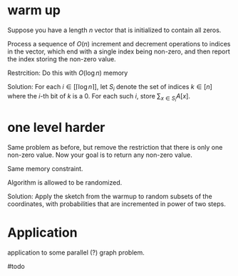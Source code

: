 
# warm up

Suppose you have a length $n$ vector that is initialized to
contain all zeros.

Process a sequence of $O(n)$ increment and decrement operations to
indices in the vector, which end with a single index being
non-zero, and then report the index storing the non-zero value.

Restrcition: Do this with $O(\log n)$ memory

Solution: 
For each $i\in [\lceil\log n\rceil]$, let $S_i$ denote the set of
indices $k\in [n]$ where the $i$-th bit of $k$ is a $0$.
For each such $i$, store $\sum_{x\in S_i}A[x]$.

# one level harder

Same problem as before, but remove the restriction that there is
only one non-zero value. 
Now your goal is to return any non-zero value. 

Same memory constraint.

Algorithm is allowed to be randomized.

Solution:
Apply the sketch from the warmup to random subsets of the
coordinates, with probabilities that are incremented in power of
two steps.

# Application

application to some parallel (?) graph problem.

#todo
